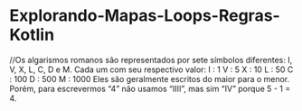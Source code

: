 # Explorando-Mapas-Loops-Regras-Kotlin
//Os algarismos romanos são representados por sete símbolos diferentes: I, V, X, L, C, D e M. Cada um com seu respectivo valor:   I : 1  V : 5  X : 10  L : 50  C : 100  D : 500  M : 1000   Eles são geralmente escritos do maior para o menor. Porém, para escrevermos “4” não usamos “IIII”, mas sim “IV” porque 5 - 1 = 4.

